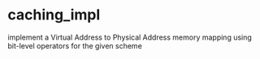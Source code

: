 # caching_impl
implement a Virtual Address to Physical Address memory mapping using bit-level operators for the given scheme
